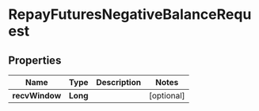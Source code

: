 

# RepayFuturesNegativeBalanceRequest


## Properties

| Name | Type | Description | Notes |
|------------ | ------------- | ------------- | -------------|
|**recvWindow** | **Long** |  |  [optional] |




